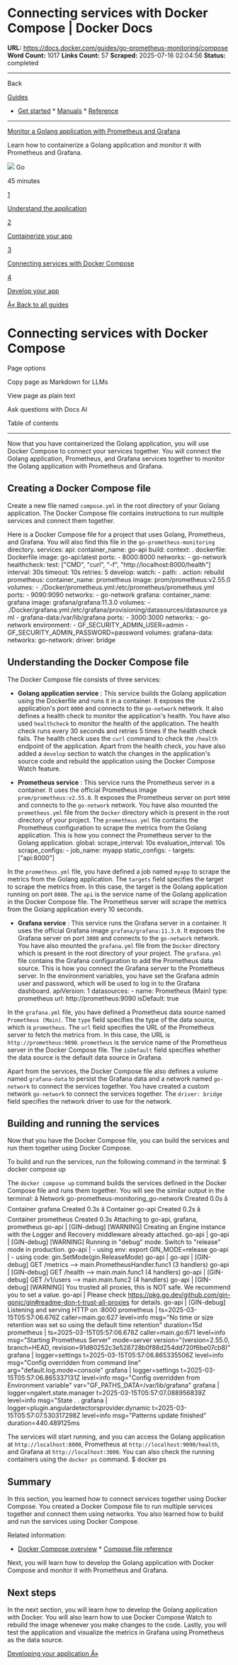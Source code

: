 # Connecting services with Docker Compose | Docker Docs

**URL:** https://docs.docker.com/guides/go-prometheus-monitoring/compose
**Word Count:** 1017
**Links Count:** 57
**Scraped:** 2025-07-16 02:04:56
**Status:** completed

---

Back

[Guides](https://docs.docker.com/guides/)

  * [Get started](https://docs.docker.com/get-started/)   * [Manuals](https://docs.docker.com/manuals/)   * [Reference](https://docs.docker.com/reference/)

* * *

[Monitor a Golang application with Prometheus and Grafana](https://docs.docker.com/guides/go-prometheus-monitoring/)

Learn how to containerize a Golang application and monitor it with Prometheus and Grafana.

![](https://cdn.jsdelivr.net/gh/devicons/devicon@latest/icons/go/go-original.svg) Go

45 minutes

[1](https://docs.docker.com/guides/go-prometheus-monitoring/application/)

[Understand the application](https://docs.docker.com/guides/go-prometheus-monitoring/application/)

[2](https://docs.docker.com/guides/go-prometheus-monitoring/containerize/)

[Containerize your app](https://docs.docker.com/guides/go-prometheus-monitoring/containerize/)

[3](https://docs.docker.com/guides/go-prometheus-monitoring/compose/)

[Connecting services with Docker Compose](https://docs.docker.com/guides/go-prometheus-monitoring/compose/)

[4](https://docs.docker.com/guides/go-prometheus-monitoring/develop/)

[Develop your app](https://docs.docker.com/guides/go-prometheus-monitoring/develop/)

[Â« Back to all guides](https://docs.docker.com/guides/)

# Connecting services with Docker Compose

Page options

Copy page as Markdown for LLMs

View page as plain text

Ask questions with Docs AI

Table of contents

* * *

Now that you have containerized the Golang application, you will use Docker Compose to connect your services together. You will connect the Golang application, Prometheus, and Grafana services together to monitor the Golang application with Prometheus and Grafana.

## Creating a Docker Compose file

Create a new file named `compose.yml` in the root directory of your Golang application. The Docker Compose file contains instructions to run multiple services and connect them together.

Here is a Docker Compose file for a project that uses Golang, Prometheus, and Grafana. You will also find this file in the `go-prometheus-monitoring` directory.               services:       api:         container_name: go-api         build:           context: .           dockerfile: Dockerfile         image: go-api:latest         ports:           - 8000:8000         networks:           - go-network         healthcheck:           test: ["CMD", "curl", "-f", "http://localhost:8000/health"]           interval: 30s           timeout: 10s           retries: 5         develop:           watch:             - path: .               action: rebuild                  prometheus:         container_name: prometheus         image: prom/prometheus:v2.55.0         volumes:           - ./Docker/prometheus.yml:/etc/prometheus/prometheus.yml         ports:           - 9090:9090         networks:           - go-network              grafana:         container_name: grafana         image: grafana/grafana:11.3.0         volumes:           - ./Docker/grafana.yml:/etc/grafana/provisioning/datasources/datasource.yaml           - grafana-data:/var/lib/grafana         ports:           - 3000:3000         networks:           - go-network         environment:           - GF_SECURITY_ADMIN_USER=admin           - GF_SECURITY_ADMIN_PASSWORD=password          volumes:       grafana-data:          networks:       go-network:         driver: bridge

## Understanding the Docker Compose file

The Docker Compose file consists of three services:

  * **Golang application service** : This service builds the Golang application using the Dockerfile and runs it in a container. It exposes the application's port `8000` and connects to the `go-network` network. It also defines a health check to monitor the application's health. You have also used `healthcheck` to monitor the health of the application. The health check runs every 30 seconds and retries 5 times if the health check fails. The health check uses the `curl` command to check the `/health` endpoint of the application. Apart from the health check, you have also added a `develop` section to watch the changes in the application's source code and rebuild the application using the Docker Compose Watch feature.

  * **Prometheus service** : This service runs the Prometheus server in a container. It uses the official Prometheus image `prom/prometheus:v2.55.0`. It exposes the Prometheus server on port `9090` and connects to the `go-network` network. You have also mounted the `prometheus.yml` file from the `Docker` directory which is present in the root directory of your project. The `prometheus.yml` file contains the Prometheus configuration to scrape the metrics from the Golang application. This is how you connect the Prometheus server to the Golang application.                  global:           scrape_interval: 10s           evaluation_interval: 10s                  scrape_configs:           - job_name: myapp             static_configs:               - targets: ["api:8000"]

In the `prometheus.yml` file, you have defined a job named `myapp` to scrape the metrics from the Golang application. The `targets` field specifies the target to scrape the metrics from. In this case, the target is the Golang application running on port `8000`. The `api` is the service name of the Golang application in the Docker Compose file. The Prometheus server will scrape the metrics from the Golang application every 10 seconds.

  * **Grafana service** : This service runs the Grafana server in a container. It uses the official Grafana image `grafana/grafana:11.3.0`. It exposes the Grafana server on port `3000` and connects to the `go-network` network. You have also mounted the `grafana.yml` file from the `Docker` directory which is present in the root directory of your project. The `grafana.yml` file contains the Grafana configuration to add the Prometheus data source. This is how you connect the Grafana server to the Prometheus server. In the environment variables, you have set the Grafana admin user and password, which will be used to log in to the Grafana dashboard.                  apiVersion: 1         datasources:         - name: Prometheus (Main)           type: prometheus           url: http://prometheus:9090           isDefault: true

In the `grafana.yml` file, you have defined a Prometheus data source named `Prometheus (Main)`. The `type` field specifies the type of the data source, which is `prometheus`. The `url` field specifies the URL of the Prometheus server to fetch the metrics from. In this case, the URL is `http://prometheus:9090`. `prometheus` is the service name of the Prometheus server in the Docker Compose file. The `isDefault` field specifies whether the data source is the default data source in Grafana.

Apart from the services, the Docker Compose file also defines a volume named `grafana-data` to persist the Grafana data and a network named `go-network` to connect the services together. You have created a custom network `go-network` to connect the services together. The `driver: bridge` field specifies the network driver to use for the network.

## Building and running the services

Now that you have the Docker Compose file, you can build the services and run them together using Docker Compose.

To build and run the services, run the following command in the terminal:               $ docker compose up     

The `docker compose up` command builds the services defined in the Docker Compose file and runs them together. You will see the similar output in the terminal:                â Network go-prometheus-monitoring_go-network  Created                                                           0.0s       â Container grafana                            Created                                                           0.3s       â Container go-api                             Created                                                           0.2s       â Container prometheus                         Created                                                           0.3s      Attaching to go-api, grafana, prometheus     go-api      | [GIN-debug] [WARNING] Creating an Engine instance with the Logger and Recovery middleware already attached.     go-api      |      go-api      | [GIN-debug] [WARNING] Running in "debug" mode. Switch to "release" mode in production.     go-api      |  - using env:     export GIN_MODE=release     go-api      |  - using code:    gin.SetMode(gin.ReleaseMode)     go-api      |      go-api      | [GIN-debug] GET    /metrics                  --> main.PrometheusHandler.func1 (3 handlers)     go-api      | [GIN-debug] GET    /health                   --> main.main.func1 (4 handlers)     go-api      | [GIN-debug] GET    /v1/users                 --> main.main.func2 (4 handlers)     go-api      | [GIN-debug] [WARNING] You trusted all proxies, this is NOT safe. We recommend you to set a value.     go-api      | Please check https://pkg.go.dev/github.com/gin-gonic/gin#readme-don-t-trust-all-proxies for details.     go-api      | [GIN-debug] Listening and serving HTTP on :8000     prometheus  | ts=2025-03-15T05:57:06.676Z caller=main.go:627 level=info msg="No time or size retention was set so using the default time retention" duration=15d     prometheus  | ts=2025-03-15T05:57:06.678Z caller=main.go:671 level=info msg="Starting Prometheus Server" mode=server version="(version=2.55.0, branch=HEAD, revision=91d80252c3e528728b0f88d254dd720f6be07cb8)"     grafana     | logger=settings t=2025-03-15T05:57:06.865335506Z level=info msg="Config overridden from command line" arg="default.log.mode=console"     grafana     | logger=settings t=2025-03-15T05:57:06.865337131Z level=info msg="Config overridden from Environment variable" var="GF_PATHS_DATA=/var/lib/grafana"     grafana     | logger=ngalert.state.manager t=2025-03-15T05:57:07.088956839Z level=info msg="State     .     .     grafana     | logger=plugin.angulardetectorsprovider.dynamic t=2025-03-15T05:57:07.530317298Z level=info msg="Patterns update finished" duration=440.489125ms     

The services will start running, and you can access the Golang application at `http://localhost:8000`, Prometheus at `http://localhost:9090/health`, and Grafana at `http://localhost:3000`. You can also check the running containers using the `docker ps` command.               $ docker ps     

## Summary

In this section, you learned how to connect services together using Docker Compose. You created a Docker Compose file to run multiple services together and connect them using networks. You also learned how to build and run the services using Docker Compose.

Related information:

  * [Docker Compose overview](https://docs.docker.com/compose/)   * [Compose file reference](https://docs.docker.com/reference/compose-file/)

Next, you will learn how to develop the Golang application with Docker Compose and monitor it with Prometheus and Grafana.

## Next steps

In the next section, you will learn how to develop the Golang application with Docker. You will also learn how to use Docker Compose Watch to rebuild the image whenever you make changes to the code. Lastly, you will test the application and visualize the metrics in Grafana using Prometheus as the data source.

[Developing your application Â»](https://docs.docker.com/guides/go-prometheus-monitoring/develop/)